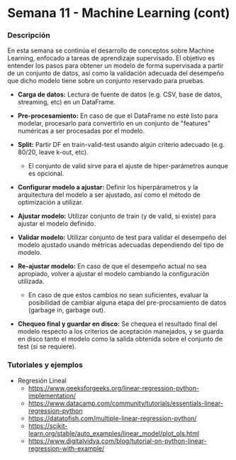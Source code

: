 Semana 11 - Machine Learning (cont)
===================================

### Descripción

En esta semana se continúa el desarrollo de conceptos sobre Machine Learning, enfocado a tareas de aprendizaje supervisado. El objetivo es entender los pasos para obtener un modelo de forma supervisada a partir de un conjunto de datos, así como la validación adecuada del desempeño que dicho modelo tiene sobre un conjunto reservado para pruebas.

- **Carga de datos:** Lectura de fuente de datos (e.g. CSV, base de datos, streaming, etc) en un DataFrame.

- **Pre-procesamiento:** En caso de que el DataFrame no esté listo para modelar, procesarlo para convertirlo en un conjunto de "features" numéricas a ser procesadas por el modelo. 

- **Split:** Partir DF en train-valid-test usando algún criterio adecuado (e.g. 80/20, leave k-out, etc).

    - El conjunto de valid sirve para el ajuste de hiper-parámetros aunque es opcional. 
    
- **Configurar modelo a ajustar:** Definir los hiperpárametros y la arquitectura del modelo a ser ajustado, así como el método de optimización a utilizar.

- **Ajustar modelo:** Utilizar conjunto de train (y de valid, si existe) para ajustar el modelo definido.

- **Validar modelo:** Utilizar conjunto de test para validar el desempeño del modelo ajustado usando métricas adecuadas dependiendo del tipo de modelo.

- **Re-ajustar modelo:** En caso de que el desempeño actual no sea apropiado, volver a ajustar el modelo cambiando la configuración utilizada.
    - En caso de que estos cambios no sean suficientes, evaluar la posibilidad de cambiar alguna etapa del pre-procsamiento de datos (garbage in, garbage out).

- **Chequeo final y guardar en disco:** Se chequea el resultado final del modelo respecto a los criterios de aceptación manejados, y se guarda en disco tanto el modelo como la salida obtenida sobre el conjunto de test (si se requiere).

###  Tutoriales y ejemplos

- Regresión Lineal
    - https://www.geeksforgeeks.org/linear-regression-python-implementation/
    - https://www.datacamp.com/community/tutorials/essentials-linear-regression-python
    - https://datatofish.com/multiple-linear-regression-python/
    - https://scikit-learn.org/stable/auto_examples/linear_model/plot_ols.html
    - https://www.digitalvidya.com/blog/tutorial-on-python-linear-regression-with-example/